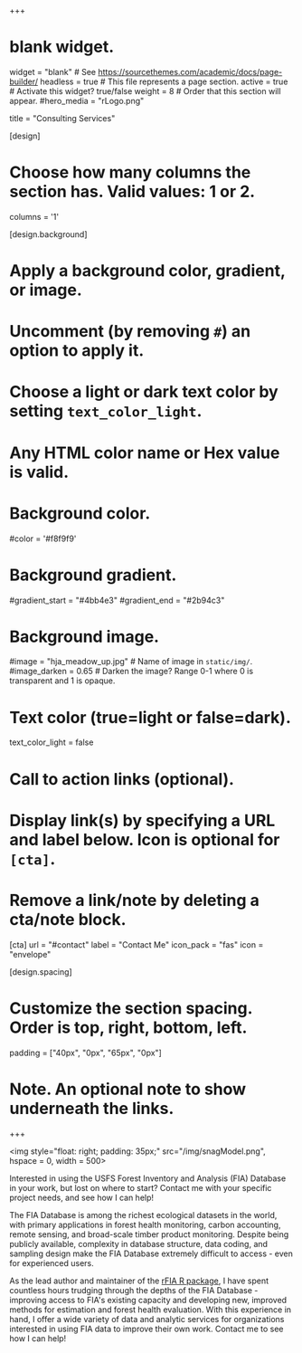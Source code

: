 +++
# blank widget.
widget = "blank"  # See https://sourcethemes.com/academic/docs/page-builder/
headless = true  # This file represents a page section.
active = true  # Activate this widget? true/false
weight = 8  # Order that this section will appear.
#hero_media = "rLogo.png"

title = "Consulting Services"

[design]
  # Choose how many columns the section has. Valid values: 1 or 2.
  columns = '1'

[design.background]
  # Apply a background color, gradient, or image.
  #   Uncomment (by removing `#`) an option to apply it.
  #   Choose a light or dark text color by setting `text_color_light`.
  #   Any HTML color name or Hex value is valid.

  # Background color.
  #color = '#f8f9f9'
  
  # Background gradient.
  #gradient_start = "#4bb4e3"
  #gradient_end = "#2b94c3"
  
  # Background image.
  #image = "hja_meadow_up.jpg"  # Name of image in `static/img/`.
  #image_darken = 0.65 # Darken the image? Range 0-1 where 0 is transparent and 1 is opaque.

  # Text color (true=light or false=dark).
  text_color_light = false

# Call to action links (optional).
#   Display link(s) by specifying a URL and label below. Icon is optional for `[cta]`.
#   Remove a link/note by deleting a cta/note block.
[cta]
  url = "#contact"
  label = "Contact Me"
  icon_pack = "fas"
  icon = "envelope"
  
[design.spacing]
  # Customize the section spacing. Order is top, right, bottom, left.
  padding = ["40px", "0px", "65px", "0px"]
  
  
# Note. An optional note to show underneath the links.

+++

<style>
body {
text-align: right}
</style>

<img style="float: right; padding: 35px;" src="/img/snagModel.png", hspace = 0, width = 500>

<style>
body {
text-align: left}
</style>

Interested in using the USFS Forest Inventory and Analysis (FIA) Database in your work, but lost on where to start? Contact me with your specific project needs, and see how I can help!

The FIA Database is among the richest ecological datasets in the world, with primary applications in forest health monitoring, carbon accounting, remote sensing, and broad-scale timber product monitoring. Despite being publicly available, complexity in database structure, data coding, and sampling design make the FIA Database extremely difficult to access - even for experienced users. 

As the lead author and maintainer of the <a href="https://rfia.netlify.app" target="_blank">rFIA R package</a>, I have spent countless hours trudging through the depths of the FIA Database - improving access to FIA's existing capacity and developing new, improved methods for estimation and forest health evaluation. With this experience in hand, I offer a wide variety of data and analytic services for organizations interested in using FIA data to improve their own work. Contact me to see how I can help!
